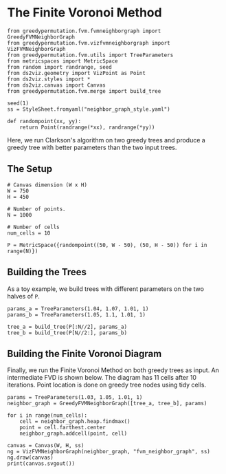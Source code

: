 # The Finite Voronoi Method

```python{cmd, id=import, hide}
from greedypermutation.fvm.fvmneighborgraph import GreedyFVMNeighborGraph
from greedypermutation.fvm.vizfvmneighborgraph import VizFVMNeighborGraph
from greedypermutation.fvm.utils import TreeParameters
from metricspaces import MetricSpace
from random import randrange, seed
from ds2viz.geometry import VizPoint as Point
from ds2viz.styles import *
from ds2viz.canvas import Canvas
from greedypermutation.fvm.merge import build_tree

seed(1)
ss = StyleSheet.fromyaml("neighbor_graph_style.yaml")

def randompoint(xx, yy):
    return Point(randrange(*xx), randrange(*yy))
```

Here, we run Clarkson's algorithm on two greedy trees and produce a greedy tree with better parameters than the two input trees.

## The Setup
```python{cmd, continue=import, id=setup, output=html}
# Canvas dimension (W x H)
W = 750
H = 450

# Number of points.
N = 1000

# Number of cells
num_cells = 10

P = MetricSpace({randompoint((50, W - 50), (50, H - 50)) for i in range(N)})
```
## Building the Trees
As a toy example, we build trees with different parameters on the two halves of `P`.

```python{cmd, continue=setup, output=html, id=tree}
params_a = TreeParameters(1.04, 1.07, 1.01, 1)
params_b = TreeParameters(1.05, 1.1, 1.01, 1)

tree_a = build_tree(P[:N//2], params_a)
tree_b = build_tree(P[N//2:], params_b)
```

## Building the Finite Voronoi Diagram
Finally, we run the Finite Voronoi Method on both greedy trees as input.
An intermediate FVD is shown below.
The diagram has 11 cells after 10 iterations.
Point location is done on greedy tree nodes using tidy cells.

```python{cmd, continue=tree, output=html}
params = TreeParameters(1.03, 1.05, 1.01, 1)
neighbor_graph = GreedyFVMNeighborGraph([tree_a, tree_b], params)

for i in range(num_cells):
    cell = neighbor_graph.heap.findmax()
    point = cell.farthest.center
    neighbor_graph.addcell(point, cell)

canvas = Canvas(W, H, ss)
ng = VizFVMNeighborGraph(neighbor_graph, "fvm_neighbor_graph", ss)
ng.draw(canvas)
print(canvas.svgout())
```